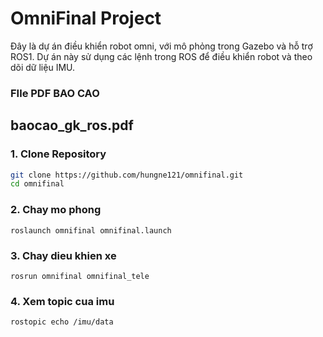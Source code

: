 # OmniFinal Project

Đây là dự án điều khiển robot omni, với mô phỏng trong Gazebo và hỗ trợ ROS1. Dự án này sử dụng các lệnh trong ROS để điều khiển robot và theo dõi dữ liệu IMU.
### FIle PDF BAO CAO
## baocao_gk_ros.pdf

### 1. Clone Repository

```bash
git clone https://github.com/hungne121/omnifinal.git
cd omnifinal
```

### 2. Chay mo phong
```roslaunch omnifinal omnifinal.launch```
### 3. Chay dieu khien xe
```rosrun omnifinal omnifinal_tele```
### 4. Xem topic cua imu
```rostopic echo /imu/data```

